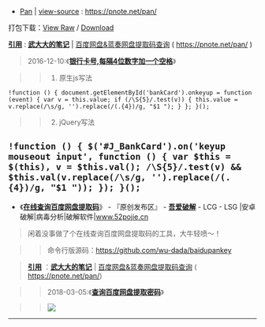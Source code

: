 - [Pan](https://taoste.github.io/Hello-World/github/pnote.net/pan/index.html) | 
[view-source](pan/index.html) : https://pnote.net/pan/

打包下载：[View Raw](https://github.com/taoste/Hello-World/blob/master/github/pnote.net/pan.7z) / [Download](
https://github.com/taoste/Hello-World/blob/master/github/pnote.net/pan.7z?raw=true)


[**引用**](https://github.com/taoste/Hello-World/blob/master/Tools/PanDownload/README.md) : [**武大大的笔记**](https://pnote.net/) | [百度网盘&蓝奏网盘提取码查询](https://pnote.net/pan/)  ( https://pnote.net/pan/ )

> 2016-12-10:《[**银行卡号,每隔4位数字加一个空格**](https://pnote.net/yin-xing-qia-hao-mei-ge-4wei-shu-zi-jia-yi-ge-kong-ge/)》 

>> 1. 原生js写法

`
!function () {
    document.getElementById('bankCard').onkeyup = function (event) {
        var v = this.value;
        if (/\S{5}/.test(v)) {
            this.value = v.replace(/\s/g, '').replace(/(.{4})/g, "$1 ");
        }
    };
}();
`

>> 2. jQuery写法

`
!function () {
    $('#J_BankCard').on('keyup mouseout input', function () {
        var $this = $(this),
            v = $this.val();
        /\S{5}/.test(v) && $this.val(v.replace(/\s/g, '').replace(/(.{4})/g, "$1 "));
    });
}();
`
-----------------------------------------------------------

- 《[**在线查询百度网盘提取码**](https://www.52pojie.cn/forum.php?mod=viewthread&tid=920211&ctid=1767)》 - 『原创发布区』 - [**吾爱破解**](https://www.52pojie.cn/) - LCG - LSG |安卓破解|病毒分析|破解软件|www.52pojie.cn 
> 闲着没事做了个在线查询百度网盘提取码的工具，大牛轻喷～！

>> 命令行版源码：https://github.com/wu-dada/baidupankey

> [**引用**](https://github.com/taoste/Hello-World/tree/master/github/pnote.net) ：[**武大大的笔记**](https://pnote.net/) | [百度网盘&蓝奏网盘提取码查询](https://pnote.net/pan/)  ( https://pnote.net/pan/)

>> 2018-03-05:《[**查询百度网盘提取密码**](https://pnote.net/cha-xun-bai-du-wang-pan-ti-qu-mi-ma/)》 

>> <img src="https://attach.52pojie.cn/forum/201904/04/000826yyepgkzytok77dt9.png"/>

-----------------------------------------------------------
